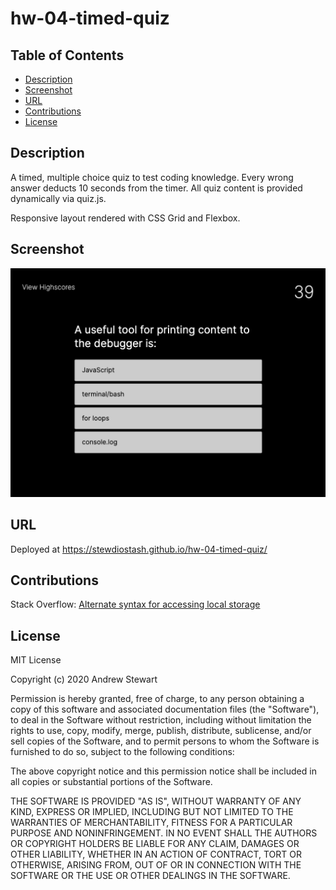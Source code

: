 # hw-04-timed-quiz

## Table of Contents

* [Description](#description)
* [Screenshot](#screenshot)
* [URL](#url)
* [Contributions](#contributions)
* [License](#license)


## Description

A timed, multiple choice quiz to test coding knowledge. Every wrong answer deducts 10 seconds from the timer. All quiz content is provided dynamically via quiz.js.

Responsive layout rendered with CSS Grid and Flexbox.


## Screenshot

![Coding Quiz UI](images/coding_quiz_ui.png)


## URL
Deployed at https://stewdiostash.github.io/hw-04-timed-quiz/


## Contributions

Stack Overflow: [Alternate syntax for accessing local storage](https://stackoverflow.com/questions/22991871/localstorage-save-array/22992002)


## License

MIT License

Copyright (c) 2020 Andrew Stewart

Permission is hereby granted, free of charge, to any person obtaining a copy
of this software and associated documentation files (the "Software"), to deal
in the Software without restriction, including without limitation the rights
to use, copy, modify, merge, publish, distribute, sublicense, and/or sell
copies of the Software, and to permit persons to whom the Software is
furnished to do so, subject to the following conditions:

The above copyright notice and this permission notice shall be included in all
copies or substantial portions of the Software.

THE SOFTWARE IS PROVIDED "AS IS", WITHOUT WARRANTY OF ANY KIND, EXPRESS OR
IMPLIED, INCLUDING BUT NOT LIMITED TO THE WARRANTIES OF MERCHANTABILITY,
FITNESS FOR A PARTICULAR PURPOSE AND NONINFRINGEMENT. IN NO EVENT SHALL THE
AUTHORS OR COPYRIGHT HOLDERS BE LIABLE FOR ANY CLAIM, DAMAGES OR OTHER
LIABILITY, WHETHER IN AN ACTION OF CONTRACT, TORT OR OTHERWISE, ARISING FROM,
OUT OF OR IN CONNECTION WITH THE SOFTWARE OR THE USE OR OTHER DEALINGS IN THE
SOFTWARE.
